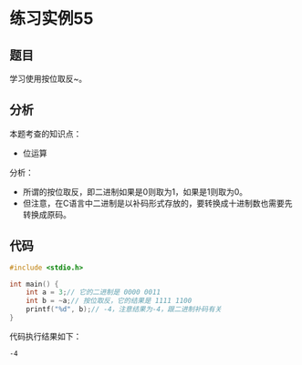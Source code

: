 # 练习实例55

## 题目

学习使用按位取反~。


## 分析

本题考查的知识点：
- 位运算

分析：
- 所谓的按位取反，即二进制如果是0则取为1，如果是1则取为0。
- 但注意，在C语言中二进制是以补码形式存放的，要转换成十进制数也需要先转换成原码。

## 代码

```c
#include <stdio.h>

int main() {
    int a = 3;// 它的二进制是 0000 0011
    int b = ~a;// 按位取反，它的结果是 1111 1100
    printf("%d", b);// -4，注意结果为-4，跟二进制补码有关
}
```

代码执行结果如下：

```text
-4
```